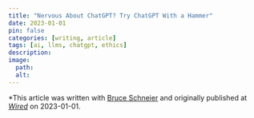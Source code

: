 ```yaml
---
title: "Nervous About ChatGPT? Try ChatGPT With a Hammer"
date: 2023-01-01
pin: false
categories: [writing, article]
tags: [ai, llms, chatgpt, ethics]
description:
image:
  path:
  alt:
---
```


*This article was written with [Bruce Schneier](https://www.schneier.com) and originally published at *[Wired](https://www.wired.com/story/does-chatgpt-make-you-nervous-try-chatgpt-with-a-hammer/)* on 2023-01-01.
